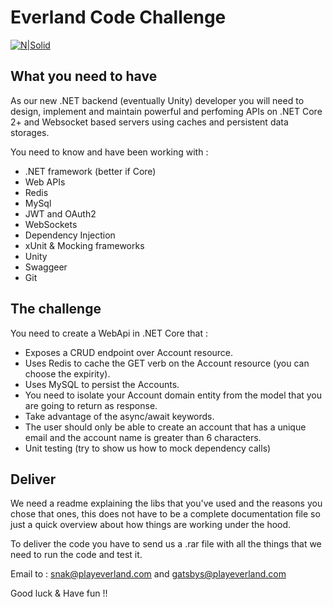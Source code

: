 # Everland Code Challenge

[![N|Solid](https://playeverland.com/everlandlogo1x.png)](https://playeverland.com/)

## What you need to have

As our new .NET backend (eventually Unity) developer you will need to design, implement and maintain powerful and perfoming APIs on .NET Core 2+ and  Websocket based servers using caches and persistent data storages.

You need to know and have been working with :

* .NET framework (better if Core)
* Web APIs
* Redis
* MySql
* JWT and OAuth2
* WebSockets
* Dependency Injection
* xUnit & Mocking frameworks
* Unity
* Swaggeer
* Git
 
## The challenge

You need to create a WebApi in .NET Core that :
* Exposes a CRUD endpoint over Account resource.
* Uses Redis to cache the GET verb on the Account resource (you can choose the expirity).
* Uses MySQL to persist the Accounts.
* You need to isolate your Account domain entity from the model that you are going to return as response.
* Take advantage of the async/await keywords.
* The user should only be able to create an account that has a unique email and the account name is greater than 6 characters.
* Unit testing (try to show us how to mock dependency calls)

## Deliver
We need a readme explaining the libs that you've used and the reasons you chose that ones, this does not have to be a complete documentation file so just a quick overview about how things are working under the hood.

To deliver the code you have to send us a .rar file with all the things that we need to run the code and test it.

Email to : snak@playeverland.com and gatsbys@playeverland.com

Good luck & Have fun !!
